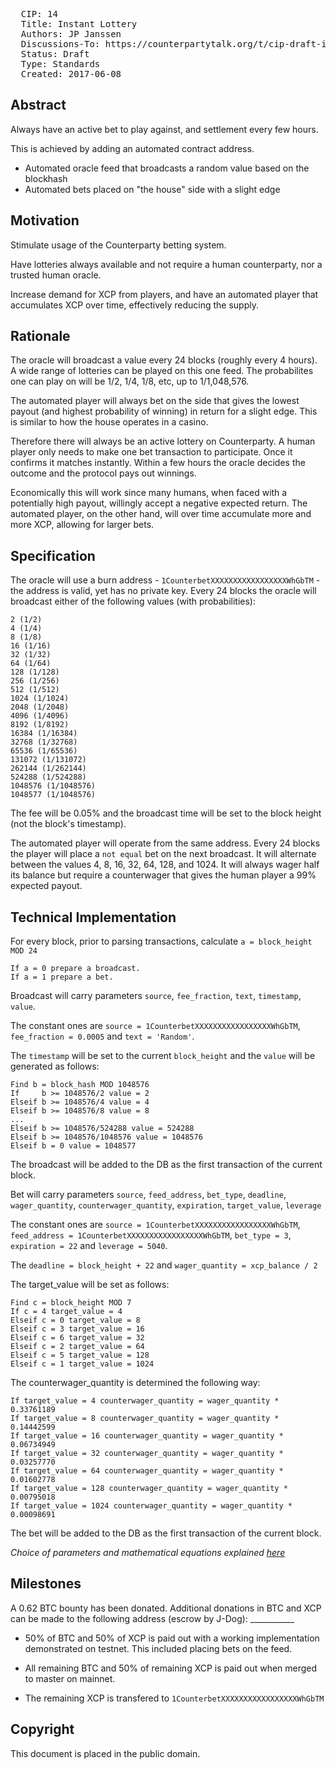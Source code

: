 <pre>
  CIP: 14
  Title: Instant Lottery
  Authors: JP Janssen
  Discussions-To: https://counterpartytalk.org/t/cip-draft-instant-lottery/3020
  Status: Draft
  Type: Standards
  Created: 2017-06-08
</pre>

## Abstract ##

Always have an active bet to play against, and settlement every few hours.

This is achieved by adding an automated contract address.
* Automated oracle feed that broadcasts a random value based on the blockhash
* Automated bets placed on "the house" side with a slight edge

## Motivation ##

Stimulate usage of the Counterparty betting system.

Have lotteries always available and not require a human counterparty, nor a trusted human oracle.

Increase demand for XCP from players, and have an automated player that accumulates XCP over time, effectively reducing the supply.

## Rationale ##

The oracle will broadcast a value every 24 blocks (roughly every 4 hours). A wide range of lotteries can be played on this one feed. The probabilites one can play on will be 1/2, 1/4, 1/8, etc, up to 1/1,048,576.

The automated player will always bet on the side that gives the lowest payout (and highest probability of winning) in return for a slight edge. This is similar to how the house operates in a casino.

Therefore there will always be an active lottery on Counterparty. A human player only needs to make one bet transaction to participate. Once it confirms it matches instantly. Within a few hours the oracle decides the outcome and the protocol pays out winnings.

Economically this will work since many humans, when faced with a potentially high payout, willingly accept a negative expected return. The automated player, on the other hand, will over time accumulate more and more XCP, allowing for larger bets. 

## Specification ##

The oracle will use a burn address - `1CounterbetXXXXXXXXXXXXXXXXXWhGbTM` - the address is valid, yet has no private key.
Every 24 blocks the oracle will broadcast either of the following values (with probabilities):
```
2 (1/2)
4 (1/4)
8 (1/8)
16 (1/16)
32 (1/32)
64 (1/64)
128 (1/128)
256 (1/256)
512 (1/512)
1024 (1/1024)
2048 (1/2048)
4096 (1/4096)
8192 (1/8192)
16384 (1/16384)
32768 (1/32768)
65536 (1/65536)
131072 (1/131072)
262144 (1/262144)
524288 (1/524288)
1048576 (1/1048576)
1048577 (1/1048576)
```

The fee will be 0.05% and the broadcast time will be set to the block height (not the block's timestamp).

The automated player will operate from the same address. 
Every 24 blocks the player will place a `not equal` bet on the next broadcast. It will alternate between the values
4, 8, 16, 32, 64, 128, and 1024. It will always wager half its balance but require a counterwager
that gives the human player a 99% expected payout.

## Technical Implementation ##

For every block, prior to parsing transactions, calculate `a = block_height MOD 24`

```
If a = 0 prepare a broadcast.
If a = 1 prepare a bet.
```

Broadcast will carry parameters `source`, `fee_fraction`, `text`, `timestamp`, `value`.

The constant ones are `source = 1CounterbetXXXXXXXXXXXXXXXXXWhGbTM`, `fee_fraction = 0.0005` and `text = 'Random'`.

The `timestamp` will be set to the current `block_height` and the `value` will be generated as follows:

```
Find b = block_hash MOD 1048576
If     b >= 1048576/2 value = 2
Elseif b >= 1048576/4 value = 4
Elseif b >= 1048576/8 value = 8
...
Elseif b >= 1048576/524288 value = 524288
Elseif b >= 1048576/1048576 value = 1048576
Elseif b = 0 value = 1048577
```

The broadcast will be added to the DB as the first transaction of the current block.

Bet will carry parameters `source`, `feed_address`, `bet_type`, `deadline`, `wager_quantity`, `counterwager_quantity`, `expiration`, `target_value`, `leverage`

The constant ones are `source = 1CounterbetXXXXXXXXXXXXXXXXXWhGbTM`, `feed_address = 1CounterbetXXXXXXXXXXXXXXXXXWhGbTM`, `bet_type = 3`, `expiration = 22` and `leverage = 5040`.

The `deadline = block_height + 22` and `wager_quantity = xcp_balance / 2`

The target_value will be set as follows:

```
Find c = block_height MOD 7
If c = 4 target_value = 4
Elseif c = 0 target_value = 8
Elseif c = 3 target_value = 16
Elseif c = 6 target_value = 32
Elseif c = 2 target_value = 64
Elseif c = 5 target_value = 128
Elseif c = 1 target_value = 1024
```

The counterwager_quantity is determined the following way:

```
If target_value = 4 counterwager_quantity = wager_quantity * 0.33761189
If target_value = 8 counterwager_quantity = wager_quantity * 0.14442599
If target_value = 16 counterwager_quantity = wager_quantity * 0.06734949
If target_value = 32 counterwager_quantity = wager_quantity * 0.03257770
If target_value = 64 counterwager_quantity = wager_quantity * 0.01602778
If target_value = 128 counterwager_quantity = wager_quantity * 0.00795018
If target_value = 1024 counterwager_quantity = wager_quantity * 0.00098691
```

The bet will be added to the DB as the first transaction of the current block.

*Choice of parameters and mathematical equations explained [here](https://counterpartytalk.org/t/cip-draft-instant-lottery/3020/15)*

## Milestones ##

A 0.62 BTC bounty has been donated.
Additional donations in BTC and XCP can be made to the following address (escrow by J-Dog): ___________

* 50% of BTC and 50% of XCP is paid out with a working implementation demonstrated on testnet. This included placing bets on the feed.

* All remaining BTC and 50% of remaining XCP is paid out when merged to master on mainnet.

* The remaining XCP is transfered to `1CounterbetXXXXXXXXXXXXXXXXXWhGbTM`

## Copyright ##

This document is placed in the public domain.
